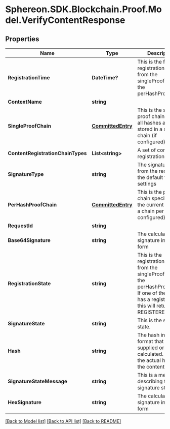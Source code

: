 # Sphereon.SDK.Blockchain.Proof.Model.VerifyContentResponse
## Properties

Name | Type | Description | Notes
------------ | ------------- | ------------- | -------------
**RegistrationTime** | **DateTime?** | This is the first registration time from the singleProofChain or the perHashProofChain | [optional] 
**ContextName** | **string** |  | 
**SingleProofChain** | [**CommittedEntry**](CommittedEntry.md) | This is the single proof chain where all hashes are stored in a single chain (if configured) | [optional] 
**ContentRegistrationChainTypes** | **List&lt;string&gt;** | A set of content registration targets | 
**SignatureType** | **string** | The signature type from the request or the default from the settings | 
**PerHashProofChain** | [**CommittedEntry**](CommittedEntry.md) | This is the proof chain specific for the current hash, so a chain per hash (if configured) | [optional] 
**RequestId** | **string** |  | [optional] 
**Base64Signature** | **string** | The calculated signature in base64 form | 
**RegistrationState** | **string** | This is the registration state from the singleProofChain or the perHashProofChain. If one of the chains has a registration this will return REGISTERED | [optional] 
**SignatureState** | **string** | This is the signature state. | [optional] 
**Hash** | **string** | The hash in base64 format that you supplied or that was calculated. This is the actual hash for the content | 
**SignatureStateMessage** | **string** | This is a message describing the signature state. | [optional] 
**HexSignature** | **string** | The calculated signature in hex form | 

[[Back to Model list]](../README.md#documentation-for-models) [[Back to API list]](../README.md#documentation-for-api-endpoints) [[Back to README]](../README.md)

